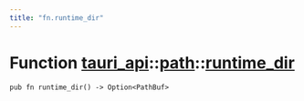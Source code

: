 ```yaml
---
title: "fn.runtime_dir"
---
```


# Function [tauri_api](/docs/api/rust/tauri_api/../index.html)::​[path](/docs/api/rust/tauri_api/index.html)::​[runtime_dir](/docs/api/rust/tauri_api/)

    pub fn runtime_dir() -> Option<PathBuf>

      